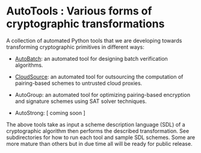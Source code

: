 AutoTools : Various forms of cryptographic transformations
==========================================================

A collection of automated Python tools that we are developing towards transforming cryptographic primitives in different ways:

* [AutoBatch](https://github.com/JHUISI/auto-tools/tree/master/auto_batch): an automated tool for designing batch verification algorithms.

* [CloudSource](https://github.com/JHUISI/auto-tools/tree/master/auto_outsrc): an automated tool for outsourcing the computation of pairing-based schemes to untrusted cloud proxies. 

* AutoGroup: an automated tool for optimizing pairing-based encryption and signature schemes using SAT solver techniques.

* AutoStrong: [ coming soon ]

The above tools take as input a scheme description language (SDL) of a cryptographic algorithm then performs the described transformation. See subdirectories for how to run each tool and sample SDL schemes. Some are more mature than others but in due time all will be ready for public release.
